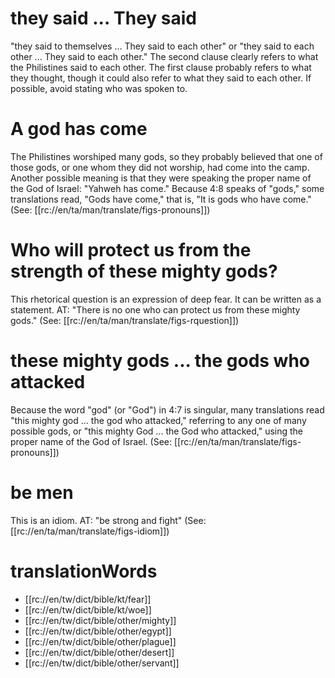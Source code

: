 # they said ... They said

"they said to themselves ... They said to each other" or "they said to each other ... They said to each other." The second clause clearly refers to what the Philistines said to each other. The first clause probably refers to what they thought, though it could also refer to what they said to each other. If possible, avoid stating who was spoken to.

# A god has come

The Philistines worshiped many gods, so they probably believed that one of those gods, or one whom they did not worship, had come into the camp. Another possible meaning is that they were speaking the proper name of the God of Israel: "Yahweh has come." Because 4:8 speaks of "gods," some translations read, "Gods have come," that is, "It is gods who have come." (See: [[rc://en/ta/man/translate/figs-pronouns]])

# Who will protect us from the strength of these mighty gods?

This rhetorical question is an expression of deep fear. It can be written as a statement. AT: "There is no one who can protect us from these mighty gods." (See: [[rc://en/ta/man/translate/figs-rquestion]])

# these mighty gods ... the gods who attacked

Because the word "god" (or "God") in 4:7 is singular, many translations read "this mighty god ... the god who attacked," referring to any one of many possible gods, or "this mighty God ... the God who attacked," using the proper name of the God of Israel. (See: [[rc://en/ta/man/translate/figs-pronouns]])

# be men

This is an idiom. AT: "be strong and fight" (See: [[rc://en/ta/man/translate/figs-idiom]])

# translationWords

* [[rc://en/tw/dict/bible/kt/fear]]
* [[rc://en/tw/dict/bible/kt/woe]]
* [[rc://en/tw/dict/bible/other/mighty]]
* [[rc://en/tw/dict/bible/other/egypt]]
* [[rc://en/tw/dict/bible/other/plague]]
* [[rc://en/tw/dict/bible/other/desert]]
* [[rc://en/tw/dict/bible/other/servant]]